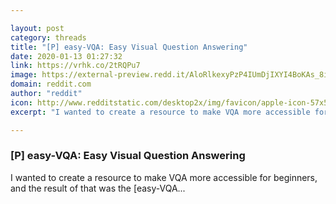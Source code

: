 ```yaml
---

layout: post
category: threads
title: "[P] easy-VQA: Easy Visual Question Answering"
date: 2020-01-13 01:27:32
link: https://vrhk.co/2tRQPu7
image: https://external-preview.redd.it/AloRlkexyPzP4IUmDjIXYI4BoKAs_8iThGuCiQAQM_s.jpg?width=400&height=209.42408377&auto=webp&s=989ab630bebabdcfca7566c3f283786454d6a5cc
domain: reddit.com
author: "reddit"
icon: http://www.redditstatic.com/desktop2x/img/favicon/apple-icon-57x57.png
excerpt: "I wanted to create a resource to make VQA more accessible for beginners, and the result of that was the [easy-VQA..."

---
```


### [P] easy-VQA: Easy Visual Question Answering

I wanted to create a resource to make VQA more accessible for beginners, and the result of that was the [easy-VQA...